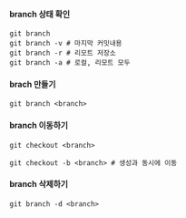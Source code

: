 #### branch 상태 확인

    git branch
    git branch -v # 마지막 커밋내용
    git branch -r # 리모트 저장소
    git branch -a # 로컬, 리모트 모두

#### brach 만들기

    git branch <branch>

#### branch 이동하기

    git checkout <branch>

    git checkout -b <branch> # 생성과 동시에 이동

#### branch 삭제하기

    git branch -d <branch>
